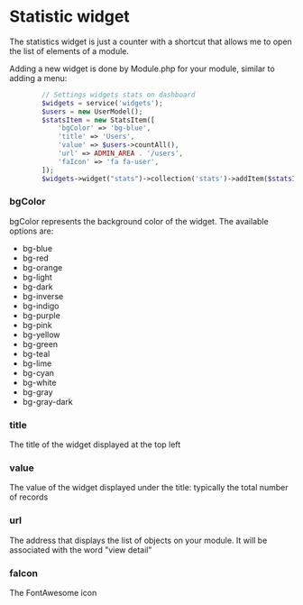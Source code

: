 # Statistic widget

The statistics widget is just a counter with a shortcut that allows me to open the list of elements of a module.

Adding a new widget is done by Module.php for your module, similar to adding a menu:

```php
		// Settings widgets stats on dashboard
		$widgets = service('widgets');
		$users = new UserModel();
		$statsItem = new StatsItem([
			'bgColor' => 'bg-blue',
			'title' => 'Users',
			'value' => $users->countAll(),
			'url' => ADMIN_AREA . '/users',
			'faIcon' => 'fa fa-user',
		]);
		$widgets->widget("stats")->collection('stats')->addItem($statsItem);
```

### bgColor

bgColor represents the background color of the widget.
The available options are:

- bg-blue
- bg-red
- bg-orange
- bg-light
- bg-dark
- bg-inverse
- bg-indigo
- bg-purple
- bg-pink
- bg-yellow
- bg-green
- bg-teal
- bg-lime
- bg-cyan
- bg-white
- bg-gray
- bg-gray-dark

### title

The title of the widget displayed at the top left

### value

The value of the widget displayed under the title: typically the total number of records

### url

The address that displays the list of objects on your module. It will be associated with the word "view detail"

### faIcon

The FontAwesome icon
